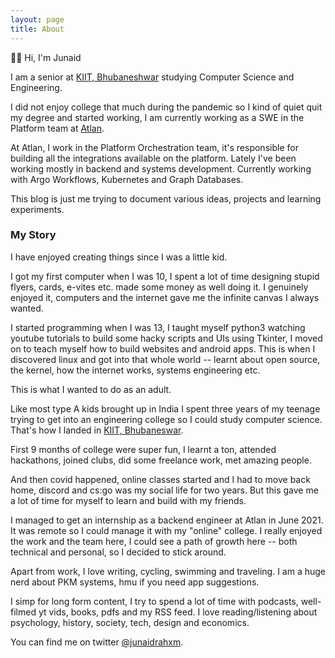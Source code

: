 ```yaml
---
layout: page
title: About
---
```


👋🏻 Hi, I'm Junaid

I am a senior at [KIIT, Bhubaneshwar](http://kiit.ac.in/) studying Computer Science and Engineering.

I did not enjoy college that much during the pandemic so I kind of quiet quit my degree and started working, I am currently working as a SWE in the Platform team at [Atlan](https://atlan.com/).

At Atlan, I work in the Platform Orchestration team, it's responsible for building all the integrations available on the platform. Lately I've been working mostly in backend and systems development. Currently working with Argo Workflows, Kubernetes and Graph Databases.

This blog is just me trying to document various ideas, projects and learning experiments.

### My Story

I have enjoyed creating things since I was a little kid. 

I got my first computer when I was 10, I spent a lot of time designing stupid flyers, cards, e-vites etc. made some money as well doing it. I genuinely enjoyed it, computers and the internet gave me the infinite canvas I always wanted.

I started programming when I was 13, I taught myself python3 watching youtube tutorials to build some hacky scripts and UIs using Tkinter, I moved on to teach myself how to build websites and android apps. This is when I discovered linux and got into that whole world -- learnt about open source, the kernel, how the internet works, systems engineering etc.

This is what I wanted to do as an adult.

Like most type A kids brought up in India I spent three years of my teenage trying to get into an engineering college so I could study computer science. That's how I landed in [KIIT, Bhubaneswar](http://kiit.ac.in/). 

First 9 months of college were super fun, I learnt a ton, attended hackathons, joined clubs, did some freelance work, met amazing people. 

And then covid happened, online classes started and I had to move back home, discord and cs:go was my social life for two years. But this gave me a lot of time for myself to learn and build with my friends. 

I managed to get an internship as a backend engineer at Atlan in June 2021. It was remote so I could manage it with my "online" college. I really enjoyed the work and the team here, I could see a path of growth here -- both technical and personal, so I decided to stick around. 

Apart from work, I love writing, cycling, swimming and traveling. I am a huge nerd about PKM systems, hmu if you need app suggestions. 

I simp for long form content, I try to spend a lot of time with podcasts, well-filmed yt vids, books, pdfs and my RSS feed. I love reading/listening about psychology, history, society, tech, design and economics.

You can find me on twitter [@junaidrahxm](https://twitter.com/junaidrahxm).